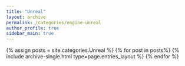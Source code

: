 ```yaml
---
title: "Unreal"  
layout: archive   
permalink: /categories/engine-unreal    
author_profile: true   
sidebar_main: true  
---
```


{% assign posts = site.categories.Unreal %}
{% for post in posts%} {% include archive-single.html type=page.entries_layout %} {% endfor %}